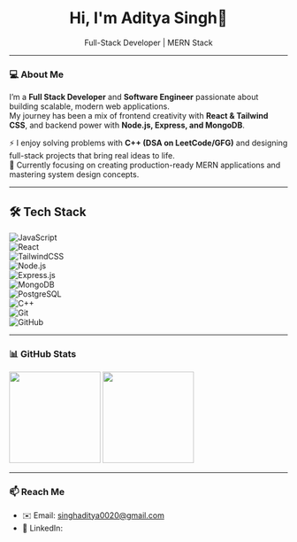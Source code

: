 <h1 align="center">Hi, I'm Aditya Singh👋</h1>

<p align="center">
  Full-Stack Developer | MERN Stack 
</p>

---

### 💻 About Me

I’m a **Full Stack Developer** and **Software Engineer** passionate about building scalable, modern web applications.  
My journey has been a mix of frontend creativity with **React & Tailwind CSS**, and backend power with **Node.js, Express, and MongoDB**.  

⚡ I enjoy solving problems with **C++ (DSA on LeetCode/GFG)** and designing full-stack projects that bring real ideas to life.  
🚀 Currently focusing on creating production-ready MERN applications and mastering system design concepts.  


---

## 🛠 Tech Stack  

![JavaScript](https://img.shields.io/badge/-JavaScript-F7DF1E?style=flat-square&logo=javascript&logoColor=black)  
![React](https://img.shields.io/badge/-React-20232A?style=flat-square&logo=react&logoColor=61DAFB)  
![TailwindCSS](https://img.shields.io/badge/-TailwindCSS-38B2AC?style=flat-square&logo=tailwind-css&logoColor=white)  
![Node.js](https://img.shields.io/badge/-Node.js-43853D?style=flat-square&logo=node.js&logoColor=white)  
![Express.js](https://img.shields.io/badge/-Express.js-000000?style=flat-square&logo=express&logoColor=white)  
![MongoDB](https://img.shields.io/badge/-MongoDB-4EA94B?style=flat-square&logo=mongodb&logoColor=white)  
![PostgreSQL](https://img.shields.io/badge/-PostgreSQL-316192?style=flat-square&logo=postgresql&logoColor=white)  
![C++](https://img.shields.io/badge/-C++-00599C?style=flat-square&logo=cplusplus&logoColor=white)  
![Git](https://img.shields.io/badge/-Git-F05032?style=flat-square&logo=git&logoColor=white)  
![GitHub](https://img.shields.io/badge/-GitHub-181717?style=flat-square&logo=github&logoColor=white)  

---

### 📊 GitHub Stats
<img src="https://github-readme-stats.vercel.app/api?username=Adityaa77&show_icons=true&rank_icon=github&theme=radical" height="165" />
<img src="https://streak-stats.demolab.com?user=Adityaa77&theme=radical" height="165" />


---

### 📫 Reach Me
- ✉️ Email: singhaditya0020@gmail.com
- 💼 LinkedIn: 

